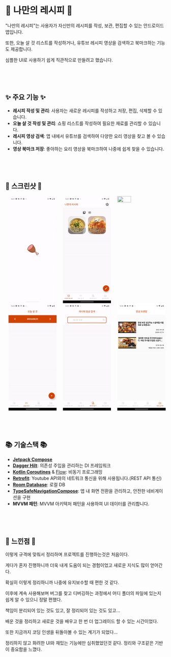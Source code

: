 # 🍲 나만의 레시피 🍲

"나만의 레시피"는 사용자가 자신만의 레시피를 작성, 보관, 편집할 수 있는 안드로이드 앱입니다.

또한, 오늘 살 것 리스트를 작성하거나, 유튜브 레시피 영상을 검색하고 북마크하는 기능도 제공합니다.

심플한 UI로 사용하기 쉽게 직관적으로 만들려고 했습니다.

&nbsp;

&nbsp;


## ✨ 주요 기능 ✨

- **레시피 작성 및 관리**: 사용자는 새로운 레시피를 작성하고 저장, 편집, 삭제할 수 있습니다. 
- **오늘 살 것 작성 및 관리**: 쇼핑 리스트를 작성하여 필요한 재료를 관리할 수 있습니다.
- **레시피 영상 검색**: 앱 내에서 유튜브를 검색하여 다양한 요리 영상을 찾고 볼 수 있습니다.
- **영상 북마크 저장**: 좋아하는 요리 영상을 북마크하여 나중에 쉽게 찾을 수 있습니다.

&nbsp;

&nbsp;

## 📱 스크린샷 📱

<div style="display: flex; flex-direction: row;">
    <img src="https://github.com/loyalflower0908/MyRecipeApp/blob/master/screenshot/Splash.gif" width="30%" height="30%" style="margin: 0 10px;">
    <img src="https://github.com/loyalflower0908/MyRecipeApp/blob/master/screenshot/RecipeListScreen.gif" width="30%" height="30%" style="margin: 0 10px;">
    <img src="https://github.com/loyalflower0908/MyRecipeApp/blob/master/screenshot/WritingScreen.gif" width="30%" height="30%" style="margin: 0 10px;">
</div>

<div style="display: flex; flex-direction: row;">
    <img src="https://github.com/loyalflower0908/MyRecipeApp/blob/master/screenshot/ShoppingList.gif" width="30%" height="30%" style="margin: 0 10px;">
    <img src="https://github.com/loyalflower0908/MyRecipeApp/blob/master/screenshot/SearchScreen.gif" width="30%" height="30%" style="margin: 0 10px;">
    <img src="https://github.com/loyalflower0908/MyRecipeApp/blob/master/screenshot/FavoriteVideoScreen.png" width="30%" height="30%" style="margin: 0 10px;">
</div>

&nbsp;

&nbsp;

## 📚 기술스택 📚

- **[Jetpack Compose](https://developer.android.com/jetpack/compose)**
- **[Dagger Hilt](https://dagger.dev/hilt/)**: 의존성 주입을 관리하는 DI 프레임워크
- **[Kotlin Coroutines](https://kotlinlang.org/docs/coroutines-overview.html)** & [Flow](https://developer.android.com/kotlin/flow): 비동기 프로그래밍
- **[Retrofit](https://square.github.io/retrofit/)**: Youtube API와의 네트워크 통신을 위해 사용됩니다.(REST API 통신)
- **[Room Database](https://developer.android.com/training/data-storage/room)**: 로컬 DB
- **[TypeSafeNavigationCompose](https://developer.android.com/guide/navigation/design/type-safety)**: 앱 내 화면 전환을 관리하고, 안전한 네비게이션을 구현
- **MVVM 패턴**: MVVM 아키텍처 패턴을 사용하여 UI 데이터를 관리합니다.

&nbsp;

&nbsp;

## 📌 느낀점 📌

이렇게 규격에 맞춰서 정리하며 프로젝트를 진행하는것은 처음이다.

게다가 혼자 진행하니까 더욱 내게 도움이 되는 경험이었고 새로운 지식도 많이 얻어간다.

확실히 이렇게 정리하니까 나중에 유지보수할 때 편한 것 같다.

이후에 계속 사용해보며 버그를 찾고 디버깅하는 과정에서 어디 폴더의 파일에 있는지 쉽게 알 수 있으니 정말 편했다.

책임이 분리되어 있는 것도 있고, 잘 정리되어 있는 것도 있고...

배운 것을 정리하고 새로운 것을 배우고 한 번 더 업그레이드 할 수 있는 시간이었다.

또한 지금까지 코딩 인생을 뒤돌아볼 수 있는 계기가 되었다...

정리하지 않고 화려한 UI와 재밌는 기능에만 심취했었던것 같다. 정리와 구조같은 기반이 중요함을 느꼈다.

<br>
